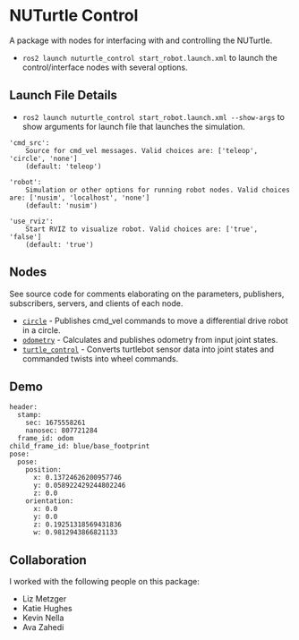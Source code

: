 # NUTurtle Control
A package with nodes for interfacing with and controlling the NUTurtle.
* `ros2 launch nuturtle_control start_robot.launch.xml` to launch the control/interface nodes with several options.

## Launch File Details
* `ros2 launch nuturtle_control start_robot.launch.xml --show-args` to show arguments for launch file that launches the simulation.

```
'cmd_src':
    Source for cmd_vel messages. Valid choices are: ['teleop', 'circle', 'none']
    (default: 'teleop')

'robot':
    Simulation or other options for running robot nodes. Valid choices are: ['nusim', 'localhost', 'none']
    (default: 'nusim')

'use_rviz':
    Start RVIZ to visualize robot. Valid choices are: ['true', 'false']
    (default: 'true')
```

## Nodes
See source code for comments elaborating on the parameters, publishers, subscribers, servers, and clients of each node.
* [`circle`](src/circle.cpp) - Publishes cmd_vel commands to move a differential drive robot in a circle.
* [`odometry`](src/odometry.cpp) - Calculates and publishes odometry from input joint states.
* [`turtle_control`](src/turtle_control.cpp) - Converts turtlebot sensor data into joint states and commanded twists into wheel commands.

## Demo

```
header:
  stamp:
    sec: 1675558261
    nanosec: 807721284
  frame_id: odom
child_frame_id: blue/base_footprint
pose:
  pose:
    position:
      x: 0.13724626200957746
      y: 0.058922429244802246
      z: 0.0
    orientation:
      x: 0.0
      y: 0.0
      z: 0.19251318569431836
      w: 0.9812943866821133
```

## Collaboration
I worked with the following people on this package:
* Liz Metzger
* Katie Hughes
* Kevin Nella
* Ava Zahedi